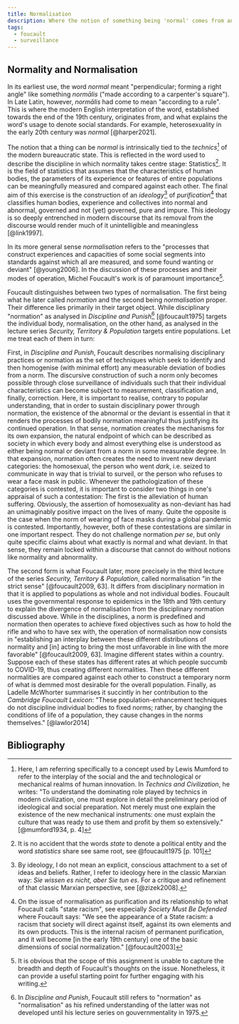 ```yaml
---
title: Normalisation
description: Where the notion of something being 'normal' comes from and what types of 'normalisation' Foucault conceptualised
tags:
  - foucault
  - surveillance
---
```


## Normality and Normalisation

In its earliest use, the word _normal_ meant "perpendicular; forming a right
angle" like something _normālis_ ("made according to a carpenter's square"). In
Late Latin, however, _normālis_ had come to mean "according to a rule". This is
where the modern English interpretation of the word, established towards the end
of the 19th century, originates from, and what explains the word's usage to
denote social standards. For example, heterosexuality in the early 20th century
was _normal_ [@harper2021].

The notion that a thing can be _normal_ is intrinsically tied to the
_technics_[^fn:1] of the modern bureaucratic state. This is reflected in the
word used to describe the discipline in which normality takes centre stage:
Statistics[^fn:2]. It is the field of statistics that assumes that the
characteristics of human bodies, the parameters of its experience or features of
entire populations can be meaningfully measured and compared against each other.
The final aim of this exercise is the construction of an _ideology_[^fn:3] of
_purification_[^fn:4] that classifies human bodies, experience and collectives
into normal and abnormal, governed and not (yet) governed, pure and impure. This
ideology is so deeply entrenched in modern discourse that its removal from the
discourse would render much of it unintelligible and meaningless [@link1997].

In its more general sense _normalisation_ refers to the "processes that
construct experiences and capacities of some social segments into standards
against which all are measured, and some found wanting or deviant" [@young2006].
In the discussion of these processes and their modes of operation, Michel
Foucault's work is of paramount importance[^fn:5].

Foucault distinguishes between two types of normalisation. The first being what
he later called _normation_ and the second being _normalisation_ proper. Their
difference lies primarily in their target object. While disciplinary "normation"
as analysed in _Discipline and Punish_[^fn:6] [@foucault1975] targets the
individual body, normalisation, on the other hand, as analysed in the lecture
series _Security, Territory & Population_ targets entire populations. Let me
treat each of them in turn:

First, in _Discipline and Punish_, Foucault describes normalising disciplinary
practices or normation as the set of techniques which seek to identify and then
homogenise (with minimal effort) any measurable deviation of bodies from a norm.
The discursive construction of such a norm only becomes possible through close
surveillance of individuals such that their individual characteristics can
become subject to measurement, classification and, finally, correction. Here, it
is important to realise, contrary to popular understanding, that in order to
sustain disciplinary power through normation, the existence of the abnormal or
the deviant is essential in that it renders the processes of bodily normation
meaningful thus justifying its continued operation. In that sense, normation
creates the mechanisms for its own expansion, the natural endpoint of which can
be described as society in which every body and almost everything else is
understood as either being normal or deviant from a norm in some measurable
degree. In that expansion, normation often creates the need to invent new
deviant categories: the homosexual, the person who went _dark_, i.e. seized to
communicate in way that is trivial to surveil, or the person who refuses to wear
a face mask in public. Whenever the pathologization of these categories is
contested, it is important to consider two things in one's appraisal of such a
contestation: The first is the alleviation of human suffering. Obviously, the
assertion of homosexuality as non-deviant has had an unimaginably positive
impact on the lives of many. Quite the opposite is the case when the norm of
wearing of face masks during a global pandemic is contested. Importantly,
however, both of these contestations are similar in one important respect. They
do not challenge normation _per se_, but only quite specific claims about what
exactly is normal and what deviant. In that sense, they remain locked within a
discourse that cannot do without notions like normality and abnormality.

The second form is what Foucault later, more precisely in the third lecture of
the series _Security, Territory & Population_, called normalisation "in the
strict sense" [@foucault2009, 63]. It differs from disciplinary normation in
that it is applied to populations as whole and not individual bodies. Foucault
uses the governmental response to epidemics in the 18th and 19th century to
explain the divergence of normalisation from the disciplinary normation
discussed above. While in the disciplines, a norm is predefined and normation
then operates to achieve fixed objectives such as how to hold the rifle and who
to have sex with, the operation of normalisation now consists in "establishing
an interplay between these different distributions of normality and [in] acting
to bring the most unfavorable in line with the more favorable" [@foucault2009,
63]. Imagine different states within a country. Suppose each of these states has
different rates at which people succumb to COVID-19, thus creating different
normalities. Then these different normalities are compared against each other to
construct a temporary norm of what is demmed most desirable for the overall
population. Finally, as Ladelle McWhorter summarises it succintly in her
contribution to the _Cambridge Foucault Lexicon_: "These population-enhancement
techniques do not discipline individual bodies to fixed norms; rather, by
changing the conditions of life of a population, they cause changes in the norms
themselves." [@lawlor2014]

[^fn:1]:
    Here, I am referring specifically to a concept used by Lewis Mumford to
    refer to the interplay of the social and the and technological or mechanical
    realms of human innovation. In _Technics and Civilization_, he writes: "To
    understand the dominating role played by technics in modern civilization,
    one must explore in detail the preliminary period of ideological and social
    preparation. Not merely must one explain the existence of the new mechanical
    instruments: one must explain the culture that was ready to use them and
    profit by them so extensively." [@mumford1934, p. 4]

[^fn:2]:
    It is no accident that the words _state_ to denote a political entity and
    the word _statistics_ share see same root, see @foucault1975 [p. 101]

[^fn:3]:
    By ideology, I do not mean an explicit, conscious attachment to a set of
    ideas and beliefs. Rather, I refer to ideology here in the classic Marxian
    way: _Sie wissen es nicht, aber Sie tun es_. For a critique and refinement
    of that classic Marxian perspective, see [@zizek2008].

[^fn:4]:
    On the issue of normalisation as purification and its relationship to what
    Foucault calls "state racism", see especially _Society Must Be Defended_
    where Foucault says: "We see the appearance of a State racism: a racism that
    society will direct against itself, against its own elements and its own
    products. This is the internal racism of permanent purification, and it will
    become [in the early 19th century] one of the basic dimensions of social
    normalization." [@foucault2003]

[^fn:5]:
    It is obvious that the scope of this assignment is unable to capture the
    breadth and depth of Foucault's thoughts on the issue. Nonetheless, it can
    provide a useful starting point for further engaging with his writing.

[^fn:6]:
    In _Discipline and Punish_, Foucault still refers to "normation" as
    "normalisation" as his refined understanding of the latter was not developed
    until his lecture series on gouvernmentality in 1975.

## Bibliography
